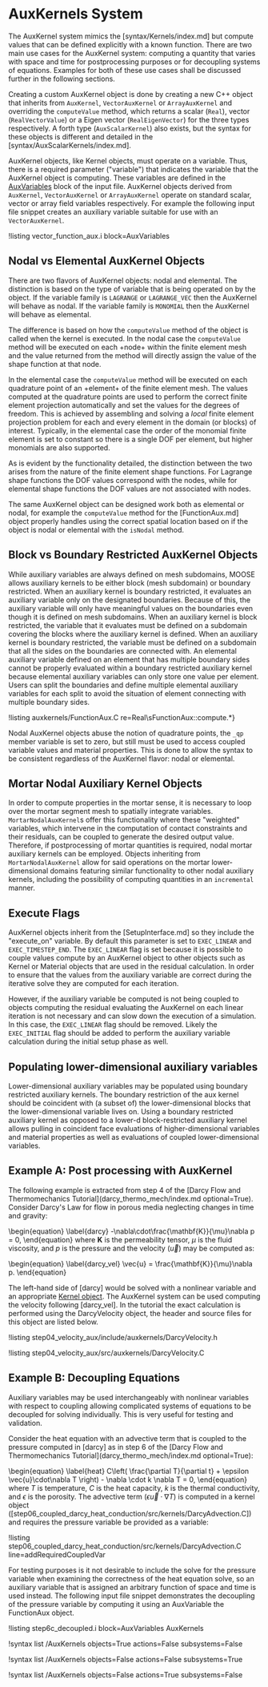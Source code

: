 # AuxKernels System

The AuxKernel system mimics the [syntax/Kernels/index.md] but compute values that can be defined
explicitly with a known function. There are two main use cases for the AuxKernel system: computing
a quantity that varies with space and time for postprocessing purposes or for decoupling systems
of equations. Examples for both of these use cases shall be discussed further in the following
sections.

Creating a custom AuxKernel object is done by creating a new C++ object that inherits from
`AuxKernel`, `VectorAuxKernel` or `ArrayAuxKernel` and overriding the `computeValue` method,
which returns a scalar (`Real`), vector (`RealVectorValue`) or a Eigen vector (`RealEigenVector`)
for the three types respectively. A forth type (`AuxScalarKernel`) also exists, but the syntax for
these objects is different and detailed in the [syntax/AuxScalarKernels/index.md].

AuxKernel objects, like Kernel objects, must operate on a variable. Thus, there is a required
parameter ("variable") that indicates the variable that the AuxKernel object is computing. These
variables are defined in the [AuxVariables](syntax/AuxVariables/index.md) block of the input file.
AuxKernel objects derived from `AuxKernel`, `VectorAuxKernel` or `ArrayAuxKernel` operate on
standard scalar, vector or array field variables respectively. For example the following input
file snippet creates an auxiliary variable suitable for use with an `VectorAuxKernel`.

!listing vector_function_aux.i block=AuxVariables

## Nodal vs Elemental AuxKernel Objects

There are two flavors of AuxKernel objects: nodal and elemental. The distinction is based on the
type of variable that is being operated on by the object. If the variable family is `LAGRANGE` or
`LAGRANGE_VEC` then the AuxKernel will behave as nodal. If the variable family is `MONOMIAL` then
the AuxKernel will behave as elemental.

The difference is based on how the `computeValue` method of the object is called when the kernel
is executed. In the nodal case the `computeValue` method will be executed on each +node+ within the
finite element mesh and the value returned from the method will directly assign the value
of the shape function at that node.

In the elemental case the `computeValue` method will be executed on each quadrature point of an
+element+ of the finite element mesh. The values computed at the quadrature points are used to
perform the correct finite element projection automatically and set the values for the degrees
of freedom. This is achieved by assembling and solving a *local* finite element projection
problem for each and every element in the domain (or blocks) of interest.
Typically, in the elemental case the order of the monomial finite element is set to
constant so there is a single DOF per element, but higher monomials are also supported.

As is evident by the functionality detailed, the distinction between the two arises from the nature
of the finite element shape functions. For Lagrange shape functions the DOF values correspond with
the nodes, while for elemental shape functions the DOF values are not associated with nodes.

The same AuxKernel object can be designed work both as elemental or nodal, for example the
`computeValue` method for the [FunctionAux.md] object properly handles using the correct spatial
location based on if the object is nodal or elemental with the `isNodal` method.

## Block vs Boundary Restricted AuxKernel Objects

While auxiliary variables are always defined on mesh subdomains, MOOSE allows auxiliary kernels to be either block (mesh subdomain) or boundary restricted.
When an auxiliary kernel is boundary restricted, it evaluates an auxiliary variable only on the designated boundaries.
Because of this, the auxiliary variable will only have meaningful values on the boundaries even though it is defined on mesh subdomains.
When an auxiliary kernel is block restricted, the variable that it evaluates must be defined on a subdomain covering the blocks where the auxiliary kernel is defined.
When an auxiliary kernel is boundary restricted, the variable must be defined on a subdomain that all the sides on the boundaries are connected with.
An elemental auxiliary variable defined on an element that has multiple boundary sides cannot be properly evaluated within a boundary restricted auxiliary kernel because elemental auxiliary variables can only store one value per element.
Users can split the boundaries and define multiple elemental auxiliary variables for each split to avoid the situation of element connecting with multiple boundary sides.

!listing auxkernels/FunctionAux.C re=Real\sFunctionAux::compute.*}

Nodal AuxKernel objects abuse the notion of quadrature points, the `_qp` member variable is set
to zero, but still must be used to access coupled variable values and material properties. This
is done to allow the syntax to be consistent regardless of the AuxKernel flavor: nodal or elemental.

## Mortar Nodal Auxiliary Kernel Objects

In order to compute properties in the mortar sense, it is necessary to loop over the mortar segment
mesh to spatially integrate variables. `MortarNodalAuxKernel`s offer this functionality where these "weighted" variables,
which intervene in the computation of contact constraints and their residuals, can be coupled to generate the desired output value.
Therefore, if postprocessing of mortar quantities is required, nodal mortar auxiliary kernels can be employed.
Objects inheriting from `MortarNodalAuxKernel` allow for said operations on the mortar lower-dimensional domains featuring similar
functionality to other nodal auxiliary kernels, including the possibility of computing quantities in an
`incremental` manner.

## Execute Flags

AuxKernel objects inherit from the [SetupInterface.md] so they include the "execute_on" variable.
By default this parameter is set to `EXEC_LINEAR` and `EXEC_TIMESTEP_END`. The `EXEC_LINEAR` flag
is set because it is possible to couple values compute by an AuxKernel object to other objects
such as Kernel or Material objects that are used in the residual calculation. In order to ensure
that the values from the auxiliary variable are correct during the iterative solve they are computed
for each iteration.

However, if the auxiliary variable be computed is not being coupled to objects computing the
residual evaluating the AuxKernel on each linear iteration is not necessary and can slow down the
execution of a simulation. In this case, the `EXEC_LINEAR` flag should be removed. Likely the
`EXEC_INITIAL` flag should be added to perform the auxiliary variable calculation during the initial
setup phase as well.

## Populating lower-dimensional auxiliary variables

Lower-dimensional auxiliary variables may be populated using boundary restricted
auxiliary kernels. The boundary restriction of the aux kernel should be
coincident with (a subset of) the lower-dimensional blocks that the
lower-dimensional variable lives on. Using a boundary restricted auxiliary
kernel as opposed to a lower-d block-restricted auxiliary kernel allows pulling
in coincident face evaluations of higher-dimensional variables and material
properties as well as evaluations of coupled lower-dimensional variables.

## Example A: Post processing with AuxKernel

The following example is extracted from step 4 of the
[Darcy Flow and Thermomechanics Tutorial](darcy_thermo_mech/index.md optional=True). Consider Darcy's
Law for flow in porous media neglecting changes in time and gravity:

\begin{equation}
\label{darcy}
-\nabla\cdot\frac{\mathbf{K}}{\mu}\nabla p = 0,
\end{equation}
where $\mathbf{K}$ is the permeability tensor, $\mu$ is the fluid viscosity, and $p$ is the
pressure and the velocity ($\vec{u}$) may be computed as:

\begin{equation}
\label{darcy_vel}
\vec{u} = \frac{\mathbf{K}}{\mu}\nabla p.
\end{equation}

The left-hand side of [darcy] would be solved with a nonlinear variable and an appropriate
[Kernel object](syntax/Kernels/index.md). The AuxKernel system can be used computing the velocity
following [darcy_vel]. In the tutorial the exact calculation is performed using the DarcyVelocity
object, the header and source files for this object are listed below.

!listing step04_velocity_aux/include/auxkernels/DarcyVelocity.h

!listing step04_velocity_aux/src/auxkernels/DarcyVelocity.C


## Example B: Decoupling Equations

Auxiliary variables may be used interchangeably with nonlinear variables with respect to coupling
allowing complicated systems of equations to be decoupled for solving individually. This is very
useful for testing and validation.

Consider the heat equation with an advective term that is coupled to the pressure computed
in [darcy] as in step 6 of the
[Darcy Flow and Thermomechanics Tutorial](darcy_thermo_mech/index.md optional=True):

\begin{equation}
\label{heat}
C\left( \frac{\partial T}{\partial t} + \epsilon \vec{u}\cdot\nabla T \right) - \nabla \cdot k \nabla T = 0,
\end{equation}
where $T$ is temperature, $C$ is the heat capacity, $k$ is the thermal conductivity, and
$\epsilon$ is the porosity. The advective term ($\epsilon\vec{u}\cdot\nabla T$) is computed in a
kernel object ([step06_coupled_darcy_heat_conduction/src/kernels/DarcyAdvection.C]) and requires
the pressure variable be provided as a variable:

!listing step06_coupled_darcy_heat_conduction/src/kernels/DarcyAdvection.C line=addRequiredCoupledVar

For testing purposes is it not desirable to include the solve for the pressure variable when
examining the correctness of the heat equation solve, so an auxiliary variable that is assigned an
arbitrary function of space and time is used instead. The following input file snippet demonstrates
the decoupling of the pressure variable by computing it using an AuxVariable the FunctionAux object.

!listing step6c_decoupled.i block=AuxVariables AuxKernels


!syntax list /AuxKernels objects=True actions=False subsystems=False

!syntax list /AuxKernels objects=False actions=False subsystems=True

!syntax list /AuxKernels objects=False actions=True subsystems=False
